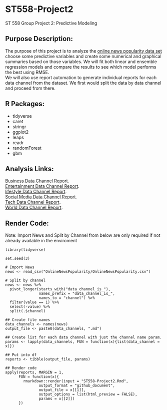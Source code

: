 # ST558-Project2
ST 558 Group Project 2: Predictive Modeling

## Purpose Description:
The purpose of this project is to analyze the [online news popularity data set](https://archive.ics.uci.edu/ml/datasets/Online+News+Popularity) choose some predictive variables and create some numerical and graphical summaries based on those variables. We will fit both linear and ensemble regression models and compare the results to see which model performs the best using RMSE.  
We will also use report automation to generate individual reports for each data channel from the dataset. We first would split the data by data channel and proceed from there.


## R Packages:
* tidyverse
* caret
* stringr
* ggplot2
* leaps
* readr
* randomForest
* gbm

## Analysis Links:
[Business Data Channel Report](bus.html).  
[Entertainment Data Channel Report](entertainment.html).  
[lifestyle Data Channel Report](lifestyle.html).   
[Social Media Data Channel Report](socmed.html).  
[Tech Data Channel Report](tech.html).  
[World Data Channel Report](world.html). 

## Render Code:
Note: Import News and Split by Channel from below are only required if not already available in the enviroment
```
library(tidyverse)

set.seed(3)

# Import News
news <- read_csv("OnlineNewsPopularity/OnlineNewsPopularity.csv")

# Split by channel
news <- news %>%
  pivot_longer(starts_with("data_channel_is_"), 
               names_prefix = "data_channel_is_",
               names_to = "channel") %>%
  filter(value == 1) %>%
  select(-value) %>%
  split(.$channel) 
  
## Create file names
data_channels <- names(news)
output_file <- paste0(data_channels, ".md")

## Create list for each data channel with just the channel name param.
params <- lapply(data_channels, FUN = function(x){list(data_channel = x)})

## Put into df
reports <- tibble(output_file, params)

## Render code
apply(reports, MARGIN = 1,
      FUN = function(x){
        rmarkdown::render(input = "ST558-Project2.Rmd",
               output_format = "github_document",
               output_file = x[[1]],
               output_options = list(html_preview = FALSE),
               params = x[[2]])
      })
```
